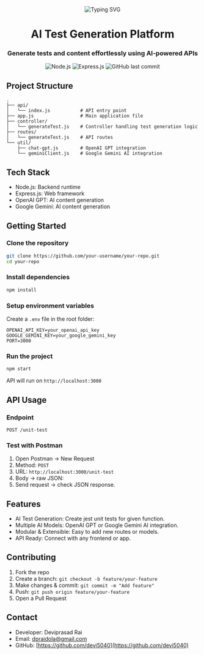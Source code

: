 <p align="center">
  <img src="https://readme-typing-svg.demolab.com?font=Fira+Code&pause=1000&color=68A9BD&width=600&lines=AI+Test+Generation+Platform;Generate+Tests+with+GPT+%26+Gemini" alt="Typing SVG">
</p>

<h1 align="center">AI Test Generation Platform</h1>
<h3 align="center">Generate tests and content effortlessly using AI-powered APIs</h3>

<div align="center">
  <img alt="Node.js" src="https://img.shields.io/badge/Node.js-16+-green">
  <img alt="Express.js" src="https://img.shields.io/badge/Express.js-4.x-blue">
  <img alt="GitHub last commit" src="https://img.shields.io/github/last-commit/devi5040/test_generator">
</div>

## Project Structure

```
.
├── api/
│   └── index.js           # API entry point
├── app.js                 # Main application file
├── controller/
│   └── generateTest.js    # Controller handling test generation logic
├── routes/
│   └── generateTest.js    # API routes
└── util/
    ├── chat-gpt.js        # OpenAI GPT integration
    └── geminiClient.js    # Google Gemini AI integration
```

## Tech Stack

* Node.js: Backend runtime
* Express.js: Web framework
* OpenAI GPT: AI content generation
* Google Gemini: AI content generation

## Getting Started

### Clone the repository

```bash
git clone https://github.com/your-username/your-repo.git
cd your-repo
```

### Install dependencies

```bash
npm install
```

### Setup environment variables

Create a `.env` file in the root folder:

```
OPENAI_API_KEY=your_openai_api_key
GOOGLE_GEMINI_KEY=your_google_gemini_key
PORT=3000
```

### Run the project

```bash
npm start
```

API will run on `http://localhost:3000`

## API Usage

### Endpoint

```
POST /unit-test
```

### Test with Postman

1. Open Postman → New Request
2. Method: `POST`
3. URL: `http://localhost:3000/unit-test`
4. Body → raw JSON:
5. Send request → check JSON response.

## Features

* AI Test Generation: Create jest unit tests for given function.
* Multiple AI Models: OpenAI GPT or Google Gemini AI integration.
* Modular & Extensible: Easy to add new routes or models.
* API Ready: Connect with any frontend or app.

## Contributing

1. Fork the repo
2. Create a branch: `git checkout -b feature/your-feature`
3. Make changes & commit: `git commit -m "Add feature"`
4. Push: `git push origin feature/your-feature`
5. Open a Pull Request

## Contact

* Developer: Deviprasad Rai
* Email: [dpraidola@gmail.com](mailto:dpraidola@gmail.com)
* GitHub: [https://github.com/devi5040](https://github.com/devi5040)
